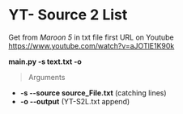 # YT- Source 2 List
Get from *Maroon 5* in txt file first URL on Youtube https://www.youtube.com/watch?v=aJOTlE1K90k

**main.py -s text.txt -o**

>Arguments
- **-s --source source_File.txt** (catching lines)
- **-o --output** (YT-S2L.txt append)
